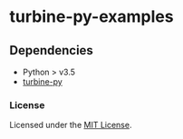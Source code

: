 # turbine-py-examples

## Dependencies
* Python > v3.5
* [turbine-py](https://github.com/meroxa/turbine-py)

### License

Licensed under the [MIT License](./LICENSE.md).
